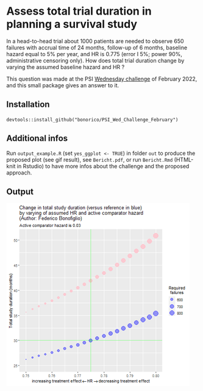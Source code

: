 # Assess total trial duration in planning a survival study  
In a head-to-head trial about 1000 patients are needed to observe 650 failures with accrual time of 24 months, follow-up of 6 months, baseline hazard equal to 5% per year, and HR is 0.775 (error I 5%; power 90%, administrative censoring only). 
How does total trial duration change by varying the assumed baseline hazard and HR ?

This question was made at the PSI [Wednesday challenge](https://www.psiweb.org/sigs-special-interest-groups/visualisation/welcome-to-wonderful-wednesdays) of February 2022, and 
this small package gives an answer to it. 

## Installation
`devtools::install_github("bonorico/PSI_Wed_Challenge_February")`

## Additional infos
Run `output_example.R` (set `yes_ggplot <- TRUE`) in folder `out` to produce the proposed plot (see gif result), see `Bericht.pdf`, or run `Bericht.Rmd` (HTML-knit in Rstudio) to have more infos about the challenge and the proposed approach.

## Output 

![Alt Text](https://github.com/bonorico/PSI_Wed_Challenge_February/blob/main/out/Wednesday_challenge.gif)
